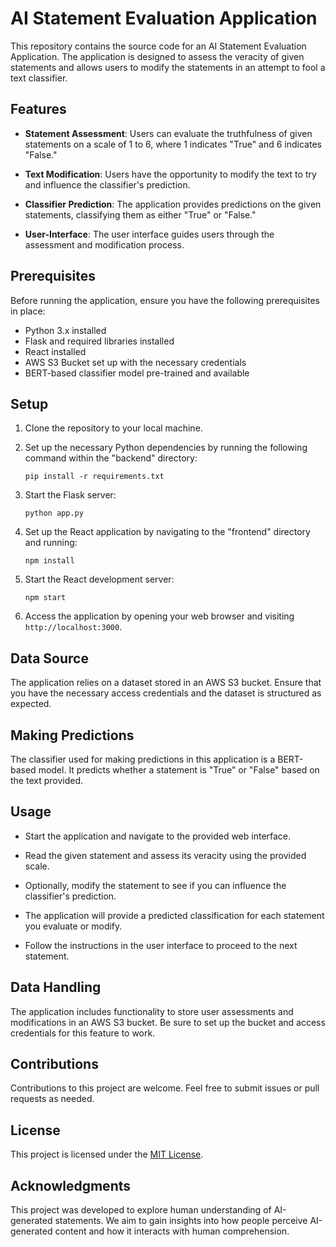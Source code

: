 # AI Statement Evaluation Application

This repository contains the source code for an AI Statement Evaluation Application. The application is designed to assess the veracity of given statements and allows users to modify the statements in an attempt to fool a text classifier.

## Features

- **Statement Assessment**: Users can evaluate the truthfulness of given statements on a scale of 1 to 6, where 1 indicates "True" and 6 indicates "False."

- **Text Modification**: Users have the opportunity to modify the text to try and influence the classifier's prediction.

- **Classifier Prediction**: The application provides predictions on the given statements, classifying them as either "True" or "False."

- **User-Interface**: The user interface guides users through the assessment and modification process.

## Prerequisites

Before running the application, ensure you have the following prerequisites in place:

- Python 3.x installed
- Flask and required libraries installed
- React installed
- AWS S3 Bucket set up with the necessary credentials
- BERT-based classifier model pre-trained and available

## Setup

1. Clone the repository to your local machine.

2. Set up the necessary Python dependencies by running the following command within the "backend" directory:

   ```shell
   pip install -r requirements.txt
   ```

3. Start the Flask server:

   ```shell
   python app.py
   ```

4. Set up the React application by navigating to the "frontend" directory and running:

   ```shell
   npm install
   ```

5. Start the React development server:

   ```shell
   npm start
   ```

6. Access the application by opening your web browser and visiting `http://localhost:3000`.

## Data Source

The application relies on a dataset stored in an AWS S3 bucket. Ensure that you have the necessary access credentials and the dataset is structured as expected.

## Making Predictions

The classifier used for making predictions in this application is a BERT-based model. It predicts whether a statement is "True" or "False" based on the text provided.

## Usage

- Start the application and navigate to the provided web interface.

- Read the given statement and assess its veracity using the provided scale.

- Optionally, modify the statement to see if you can influence the classifier's prediction.

- The application will provide a predicted classification for each statement you evaluate or modify.

- Follow the instructions in the user interface to proceed to the next statement.

## Data Handling

The application includes functionality to store user assessments and modifications in an AWS S3 bucket. Be sure to set up the bucket and access credentials for this feature to work.

## Contributions

Contributions to this project are welcome. Feel free to submit issues or pull requests as needed.

## License

This project is licensed under the [MIT License](LICENSE).

## Acknowledgments

This project was developed to explore human understanding of AI-generated statements. We aim to gain insights into how people perceive AI-generated content and how it interacts with human comprehension.
